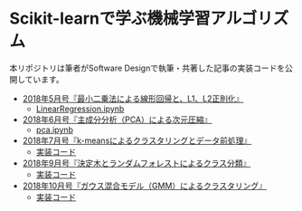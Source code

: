 # Scikit-learnで学ぶ機械学習アルゴリズム
本リポジトリは筆者がSoftware Designで執筆・共著した記事の実装コードを公開しています。

- [2018年5月号『最小二乗法による線形回帰と、L1、L2正則化』](http://gihyo.jp/magazine/SD/archive/2018/201805)
    - [LinearRegression.ipynb](https://github.com/shimitaku/SoftwareDesign_scikit-learn_tutorial/blob/master/201805_LinearRegression/LinearRegression.ipynb)
- [2018年6月号『主成分分析（PCA）による次元圧縮』](http://gihyo.jp/magazine/SD/archive/2018/201806)
    - [pca.ipynb]()
- [2018年7月号『k-meansによるクラスタリングとデータ前処理』](http://gihyo.jp/magazine/SD/archive/2018/201807)
    - [実装コード](https://github.com/shimitaku/SoftwareDesign_scikit-learn_tutorial/blob/master/201807_k-means/k-means.ipynb)
- [2018年9月号『決定木とランダムフォレストによるクラス分類』](http://gihyo.jp/magazine/SD/archive/2018/201809)
    - [実装コード](https://github.com/shimitaku/SoftwareDesign_scikit-learn_tutorial/blob/master/201809_TreeModel/TreeModel.ipynb)
- [2018年10月号『ガウス混合モデル（GMM）によるクラスタリング』](http://gihyo.jp/magazine/SD/archive/2018/201810)
    - [実装コード](https://github.com/shimitaku/SoftwareDesign_scikit-learn_tutorial/blob/master/201810_GaussainMixture/GMM.ipynb)
